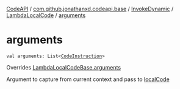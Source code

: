 [CodeAPI](../../../index.md) / [com.github.jonathanxd.codeapi.base](../../index.md) / [InvokeDynamic](../index.md) / [LambdaLocalCode](index.md) / [arguments](.)

# arguments

`val arguments: List<`[`CodeInstruction`](../../../com.github.jonathanxd.codeapi/-code-instruction.md)`>`

Overrides [LambdaLocalCodeBase.arguments](../../-invoke-dynamic-base/-lambda-local-code-base/arguments.md)

Argument to capture from current context and pass to [localCode](local-code.md)

